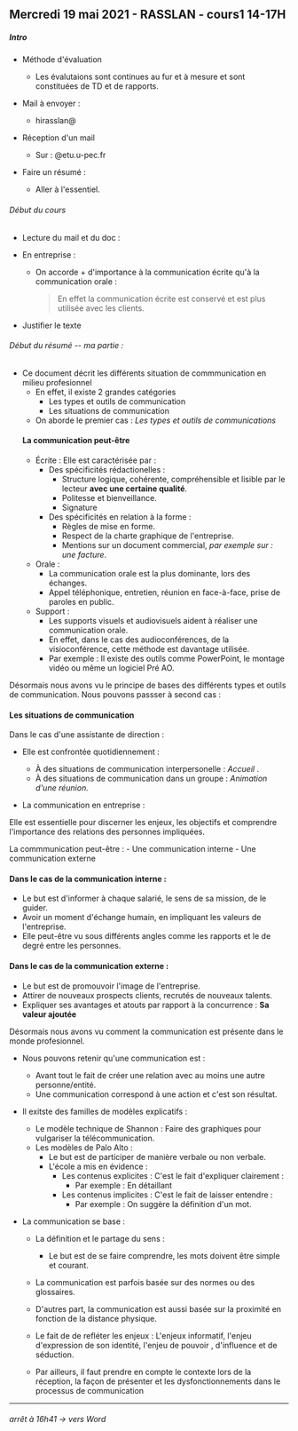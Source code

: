 ## Mercredi 19 mai 2021 - RASSLAN - cours1 14-17H

##### Intro 
- Méthode d'évaluation
    - Les évalutaions sont continues au fur et à mesure et sont constituées de TD et de rapports.
- Mail à envoyer :
     - hirasslan@

-  Réception d'un mail 
    - Sur : @etu.u-pec.fr
    <!-- -  -->

-  Faire un résumé :
    - Aller à l'essentiel.
    <!-- -  -->
<!-- -  -->
<!-- -  -->


###### Début du cours 

- Lecture du mail et du doc :
    <!-- -  -->
    <!-- -  -->
- En entreprise :
    - On accorde + d'importance à la communication écrite qu'à la communication orale :
        > En effet la communication écrite est conservé et est plus utilisée avec les clients. 

- Justifier le texte
###### Début du résumé -- ma partie :


 
- Ce document décrit les différents situation de commmunication en milieu profesionnel
    - En effet, il existe 2 grandes catégories
        - Les types et outils de communication
        - Les situations de communication
    - On aborde le premier cas : *Les types et outils de communications*
    ####  La communication peut-être
    - Écrite : Elle est caractérisée par :
        - Des spécificités rédactionelles : 
            - Structure logique, cohérente, compréhensible et lisible par le lecteur **avec une certaine qualité**.
            - Politesse et bienveillance.
            - Signature
        - Des spécificités en relation à la forme :
            - Règles de mise en forme.
            - Respect de la charte graphique de l'entreprise.
            - Mentions sur un document commercial, *par exemple sur : une facture*.
    - Orale :
        - La communication orale est la plus dominante, lors des échanges.
        - Appel téléphonique, entretien, réunion en face-à-face, prise de paroles en public.
    - Support : 
        - Les supports visuels et audiovisuels aident à réaliser une communication orale.
        - En effet, dans le cas des audioconférences, de la visioconférence, cette méthode est davantage utilisée.
        - Par exemple : Il existe des outils comme PowerPoint, le montage vidéo ou même un logiciel Pré AO.



Désormais nous avons vu le principe de bases des différents types et outils de communication.
Nous pouvons passser à second cas :
#### Les situations de communication

Dans le cas d'une assistante de direction :
- Elle est confrontée quotidiennement :
    - À des situations de communication interpersonelle : *Accueil* .
    - À des situations de communication dans un groupe : *Animation d'une réunion.*



- La communication en entreprise :

Elle est essentielle pour discerner les enjeux, les objectifs et comprendre l'importance des relations des personnes impliquées.
 
La commmunication peut-être :
    -  Une communication interne
    -  Une communication externe
    
#### Dans le cas de la communication interne :
- Le but est d'informer à chaque salarié, le sens de sa mission, de le guider.
- Avoir un moment d'échange humain, en impliquant les valeurs de l'entreprise.
- Elle peut-être vu sous différents angles comme les rapports et le de degré entre les personnes.



#### Dans le cas de la communication externe :
- Le but est de promouvoir l'image de l'entreprise.
- Attirer de nouveaux prospects clients, recrutés de nouveaux talents.
- Expliquer ses avantages et atouts par rapport à la concurrence : **Sa valeur ajoutée**




Désormais nous avons vu comment la communication est présente dans le monde profesionnel.



- Nous pouvons retenir qu'une communication est :
    - Avant tout le fait de créer une relation avec au moins une autre personne/entité.
    - Une communication correspond à une action et c'est son résultat.

- Il exitste des familles de modèles explicatifs :
    - Le modèle technique de Shannon : Faire des graphiques pour vulgariser la télécommunication.
    - Les modèles de Palo Alto :
        - Le but est de participer de manière verbale ou non verbale.
        -  L'école a mis en évidence : 
            - Les contenus explicites : C'est le fait d'expliquer clairement : 
                - Par exemple : En détaillant
            - Les contenus implicites : C'est le fait de laisser entendre : 
                - Par exemple : On suggère la définition d'un mot.

- La communication se base :
    - La définition et le partage du sens : 
        - Le but est de se faire comprendre, les mots doivent être  simple et courant.


    - La communication est parfois basée sur des normes ou des glossaires.
    - D'autres part, la communication est aussi basée sur la proximité en fonction de la distance physique.
    - Le fait de de refléter les enjeux : L'enjeux informatif, l'enjeu d'expression de son identité, l'enjeu de pouvoir , d'influence et de séduction.
    

    - Par ailleurs, il faut prendre en compte le contexte lors de la réception, la façon de présenter et les dysfonctionnements dans le processus de communication   

----------------

 ###### arrêt à 16h41 -> vers Word 
